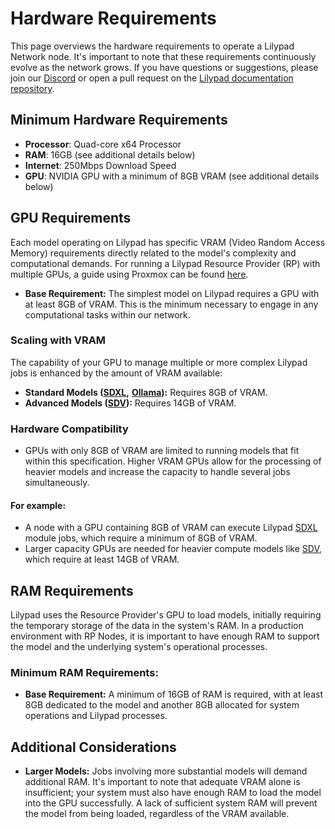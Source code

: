# Hardware Requirements

This page overviews the hardware requirements to operate a Lilypad Network node. It's important to note that these requirements continuously evolve as the network grows. If you have questions or suggestions, please join our [Discord](https://lilypad.team/discord) or open a pull request on the [Lilypad documentation repository](https://github.com/Lilypad-Tech/lilypad-docs).

## Minimum Hardware Requirements

* **Processor**: Quad-core x64 Processor
* **RAM**: 16GB (see additional details below)
* **Internet**: 250Mbps Download Speed
* **GPU**: NVIDIA GPU with a minimum of 8GB VRAM (see additional details below)

## GPU Requirements

Each model operating on Lilypad has specific VRAM (Video Random Access Memory) requirements directly related to the model's complexity and computational demands. For running a Lilypad Resource Provider (RP) with multiple GPUs, a guide using Proxmox can be found [here](https://github.com/Lilypad-Tech/lilypad-tools/blob/main/proxmox/multi-gpu-proxmox.md).

* **Base Requirement:** The simplest model on Lilypad requires a GPU with at least 8GB of VRAM. This is the minimum necessary to engage in any computational tasks within our network.

### Scaling with VRAM

The capability of your GPU to manage multiple or more complex Lilypad jobs is enhanced by the amount of VRAM available:

* **Standard Models (**[**SDXL**](https://github.com/Lilypad-Tech/lilypad-module-sdxl-pipeline)**,** [**Ollama**](https://github.com/Lilypad-Tech/lilypad-module-ollama-pipeline)**):** Requires 8GB of VRAM.
* **Advanced Models (**[**SDV**](https://github.com/Lilypad-Tech/lilypad-module-sdv-pipeline)**):** Requires 14GB of VRAM.

### Hardware Compatibility

* GPUs with only 8GB of VRAM are limited to running models that fit within this specification. Higher VRAM GPUs allow for the processing of heavier models and increase the capacity to handle several jobs simultaneously.

#### For example:&#x20;

* A node with a GPU containing 8GB of VRAM can execute Lilypad [SDXL](https://github.com/Lilypad-Tech/lilypad-module-sdxl-pipeline) module jobs, which require a minimum of 8GB of VRAM.
* Larger capacity GPUs are needed for heavier compute models like [SDV](https://github.com/Lilypad-Tech/lilypad-module-sdv-pipeline), which require at least 14GB of VRAM.

## RAM Requirements

Lilypad uses the Resource Provider's GPU to load models, initially requiring the temporary storage of the data in the system's RAM. In a production environment with RP Nodes, it is important to have enough RAM to support the model and the underlying system's operational processes.

### Minimum RAM Requirements:

* **Base Requirement:** A minimum of 16GB of RAM is required, with at least 8GB dedicated to the model and another 8GB allocated for system operations and Lilypad processes.

## Additional Considerations

* **Larger Models:** Jobs involving more substantial models will demand additional RAM. It's important to note that adequate VRAM alone is insufficient; your system must also have enough RAM to load the model into the GPU successfully. A lack of sufficient system RAM will prevent the model from being loaded, regardless of the VRAM available.
